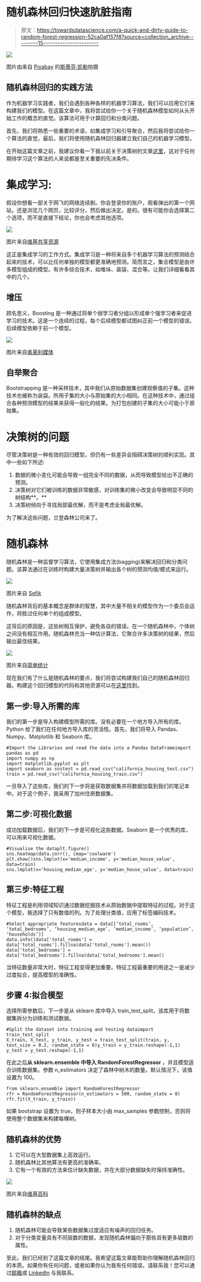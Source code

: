# 随机森林回归快速肮脏指南

> 原文：<https://towardsdatascience.com/a-quick-and-dirty-guide-to-random-forest-regression-52ca0af157f8?source=collection_archive---------15----------------------->

![](img/5c96b9dd9ed4ef60ec911918ec167c36.png)

图片由来自 [Pixabay](https://pixabay.com/?utm_source=link-attribution&utm_medium=referral&utm_campaign=image&utm_content=2391033) 的[斯蒂芬·凯勒](https://pixabay.com/users/KELLEPICS-4893063/?utm_source=link-attribution&utm_medium=referral&utm_campaign=image&utm_content=2391033)拍摄

## 随机森林回归的实践方法

作为机器学习实践者，我们会遇到各种各样的机器学习算法，我们可以应用它们来构建我们的模型。在这篇文章中，我将尝试给你一个关于随机森林模型如何从头开始工作的概念的直觉。该算法可用于计算回归和分类问题。

首先，我们将熟悉一些重要的术语，如集成学习和引导聚合，然后我将尝试给你一个算法的直觉，最后，我们将使用随机森林回归器建立我们自己的机器学习模型。

在开始这篇文章之前，我建议你看一下我以前关于决策树的文章[这里](/sowing-the-seeds-of-decision-tree-regression-2bb238dfd768)，这对于任何期待学习这个算法的人来说都是至关重要的先决条件。

# **集成学习:**

假设你想看一部关于网飞的网络连续剧。你会登录你的账户，观看弹出的第一个网站，还是浏览几个网页，比较评分，然后做出决定。是的。很有可能你会选择第二个选项，而不是直接下结论，你也会考虑其他选项。

![](img/096dc11090ff9912f71f8f229687eb3e.png)

图片来自[维基共享资源](https://commons.wikimedia.org/wiki/File:Randomforests_ensemble.gif)

这正是集成学习的工作方式。集成学习是一种将来自多个机器学习算法的预测结合起来的技术，可以比任何单独的模型都更准确地预测。简而言之，集合模型是由许多模型组成的模型。有许多综合技术，如堆垛、装袋、混合等。让我们详细看看其中的几个。

## **增压**

顾名思义，Boosting 是一种通过将单个弱学习者分组以形成单个强学习者来促进学习的技术。这是一个连续的过程，每个后续模型都试图纠正前一个模型的错误。后续模型依赖于前一个模型。

![](img/d55c67b3a78f8f2201eb0c0aed4021ce.png)

图片来自[奥莱利媒体](https://www.oreilly.com/library/view/tensorflow-machine-learning/9781789132212/d3d388ea-3e0b-4095-b01e-a0fe8cb3e575.xhtml)

## **自举聚合**

Bootstrapping 是一种采样技术，其中我们从原始数据集创建观察值的子集。这种技术也被称为装袋。所用子集的大小与原始集的大小相同。在这种技术中，通过组合各种预测模型的结果来获得一般化的结果。为打包创建的子集的大小可能小于原始集。

# **决策树的问题**

尽管决策树是一种有效的回归模型，但仍有一些差异会阻碍决策树的顺利实现。其中一些如下所述:

1.  数据的微小变化可能会导致一组完全不同的数据，从而导致模型给出不正确的预测。
2.  决策树对它们被训练的数据非常敏感，对训练集的微小改变会导致明显不同的树结构**。**
3.  决策树倾向于寻找局部最优解，而不是考虑全局最优解。

为了解决这些问题，兰登森林公司来了。

# **随机森林**

随机森林是一种监督学习算法，它使用集成方法(bagging)来解决回归和分类问题。该算法通过在训练时构建大量决策树并输出各个树的预测均值/模式来运行。

![](img/a97d9a65b3b831bccc2bff0b3bbae3fe.png)

图片来自 [Sefik](https://www.google.com/url?sa=i&url=https%3A%2F%2Fsefiks.com%2F2017%2F11%2F19%2Fhow-random-forests-can-keep-you-from-decision-tree%2F&psig=AOvVaw1F7SNSlrQP5SuPAfQDanhy&ust=1592550068841000&source=images&cd=vfe&ved=0CAMQjB1qFwoTCJilhfbliuoCFQAAAAAdAAAAABAD)

随机森林背后的基本概念是群体的智慧，其中大量不相关的模型作为一个委员会运作，将胜过任何单个的组成模型。

这背后的原因是，这些树相互保护，避免各自的错误。在一个随机森林中，个体树之间没有相互作用。随机森林充当一种估计算法，它聚合许多决策树的结果，然后输出最佳结果。

![](img/2633a674386b6b461333e83f24baf58e.png)

图片来自[简单统计](https://simplystatistics.org/2017/08/08/code-for-my-educational-gifs/)

现在我们有了什么是随机森林的要点，我们将尝试构建我们自己的随机森林回归器。构建这个回归模型的代码和其他资源可以在[这里](https://github.com/ashwinraj-in/MachineLearningTutorials/blob/master/RandomForestRegression.ipynb)找到。

## **第一步:导入所需的库**

我们的第一步是导入构建模型所需的库。没有必要在一个地方导入所有的库。Python 给了我们在任何地方导入库的灵活性。首先，我们将导入 Pandas、Numpy、Matplotlib 和 Seaborn 库。

```
#Import the Libraries and read the data into a Pandas DataFrameimport pandas as pd
import numpy as np
import matplotlib.pyplot as plt
import seaborn as snstest = pd.read_csv("california_housing_test.csv")
train = pd.read_csv("california_housing_train.csv")
```

一旦导入了这些库，我们的下一步将是获取数据集并将数据加载到我们的笔记本中。对于这个例子，我采用了加州住房数据集。

## **第二步:可视化数据**

成功加载数据后，我们的下一步是可视化这些数据。Seaborn 是一个优秀的库，可以用来可视化数据。

```
#Visualise the dataplt.figure()
sns.heatmap(data.corr(), cmap='coolwarm')
plt.show()sns.lmplot(x='median_income', y='median_house_value', data=train)
sns.lmplot(x='housing_median_age', y='median_house_value', data=train)
```

## **第三步:特征工程**

特征工程是利用领域知识通过数据挖掘技术从原始数据中提取特征的过程。对于这个模型，我选择了只有数值的列。为了处理分类值，应用了标签编码技术。

```
#Select appropriate featuresdata = data[[‘total_rooms’, ‘total_bedrooms’, ‘housing_median_age’, ‘median_income’, ‘population’, ‘households’]]
data.info()data['total_rooms'] = data['total_rooms'].fillna(data['total_rooms'].mean())
data['total_bedrooms'] = data['total_bedrooms'].fillna(data['total_bedrooms'].mean()
```

当特征数量非常大时，特征工程变得更加重要。特征工程最重要的用途之一是减少过度拟合，提高模型的准确性。

## 步骤 4:拟合模型

选择所需参数后，下一步是从 sklearn 库中导入 train_test_split，该库用于将数据集拆分为训练和测试数据。

```
#Split the dataset into training and testing dataimport train_test_split
X_train, X_test, y_train, y_test = train_test_split(train, y, test_size = 0.2, random_state = 0)y_train = y_train.reshape(-1,1)
y_test = y_test.reshape(-1,1)
```

在此之后**从 **sklearn.ensemble** 中导入 RandomForestRegressor** ，并且模型适合训练数据集。参数 n_estimators 决定了森林中树木的数量。默认情况下，该值设置为 100。

```
from sklearn.ensemble import RandomForestRegressor
rfr = RandomForestRegressor(n_estimators = 500, random_state = 0)
rfr.fit(X_train, y_train))
```

如果 bootstrap 设置为 true，则子样本大小由 max_samples 参数控制，否则将使用整个数据集来构建每棵树。

## **随机森林的优势**

1.  它可以在大型数据集上高效运行。
2.  随机森林比其他算法有更高的准确率。
3.  它有一个有效的方法来估计缺失数据，并在大部分数据缺失时保持准确性。

![](img/77e6af6999365bc7f2d0d4ced2a456cb.png)

图片来自[维基百科](https://en.wikipedia.org/wiki/Bootstrap_aggregating)

## **随机森林的缺点**

1.  随机森林可能会导致某些数据集过度适应有噪声的回归任务。
2.  对于分类变量具有不同层数的数据，发现随机森林偏向于那些具有更多层数的属性。

至此，我们已经到了这篇文章的结尾。我希望这篇文章能帮助你理解随机森林回归的本质。如果你有任何问题，或者如果你认为我有任何错误，请联系我！您可以通过[邮箱](http://rajashwin812@gmail.com/)或 [LinkedIn](http://linkedin.com/in/rajashwin/) 与我联系。